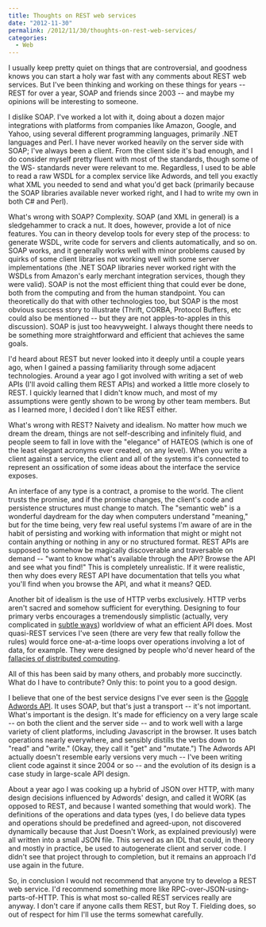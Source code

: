 ```yaml
---
title: Thoughts on REST web services
date: "2012-11-30"
permalink: /2012/11/30/thoughts-on-rest-web-services/
categories:
  - Web
---
```

I usually keep pretty quiet on things that are controversial, and goodness knows you can start a holy war fast with any comments about REST web services. But I've been thinking and working on these things for years -- REST for over a year, SOAP and friends since 2003 -- and maybe my opinions will be interesting to someone.

I dislike SOAP. I've worked a lot with it, doing about a dozen major integrations with platforms from companies like Amazon, Google, and Yahoo, using several different programming languages, primarily .NET languages and Perl. I have never worked heavily on the server side with SOAP; I've always been a client. From the client side it's bad enough, and I do consider myself pretty fluent with most of the standards, though some of the WS- standards never were relevant to me. Regardless, I used to be able to read a raw WSDL for a complex service like Adwords, and tell you exactly what XML you needed to send and what you'd get back (primarily because the SOAP libraries available never worked right, and I had to write my own in both C# and Perl).

What's wrong with SOAP? Complexity. SOAP (and XML in general) is a sledgehammer to crack a nut. It does, however, provide a lot of nice features. You can in theory develop tools for every step of the process: to generate WSDL, write code for servers and clients automatically, and so on. SOAP works, and it generally works well with minor problems caused by quirks of some client libraries not working well with some server implementations (the .NET SOAP libraries never worked right with the WSDLs from Amazon's early merchant integration services, though they were valid). SOAP is not the most efficient thing that could ever be done, both from the computing and from the human standpoint. You can theoretically do that with other technologies too, but SOAP is the most obvious success story to illustrate (Thrift, CORBA, Protocol Buffers, etc could also be mentioned -- but they are not apples-to-apples in this discussion). SOAP is just too heavyweight. I always thought there needs to be something more straightforward and efficient that achieves the same goals.

I'd heard about REST but never looked into it deeply until a couple years ago, when I gained a passing familiarity through some adjacent technologies. Around a year ago I got involved with writing a set of web APIs (I'll avoid calling them REST APIs) and worked a little more closely to REST. I quickly learned that I didn't know much, and most of my assumptions were gently shown to be wrong by other team members. But as I learned more, I decided I don't like REST either.

What's wrong with REST? Naivety and idealism. No matter how much we dream the dream, things are not self-describing and infinitely fluid, and people seem to fall in love with the "elegance" of HATEOS (which is one of the least elegant acronyms ever created, on any level). When you write a client against a service, the client and all of the systems it's connected to represent an ossification of some ideas about the interface the service exposes.

An interface of any type is a contract, a promise to the world. The client trusts the promise, and if the promise changes, the client's code and persistence structures must change to match. The "semantic web" is a wonderful daydream for the day when computers understand "meaning," but for the time being, very few real useful systems I'm aware of are in the habit of persisting and working with information that might or might not contain anything or nothing in any or no structured format. REST APIs are supposed to somehow be magically discoverable and traversable on demand -- "want to know what's available through the API? Browse the API and see what you find!" This is completely unrealistic. If it were realistic, then why does every REST API have documentation that tells you what you'll find when you browse the API, and what it means? QED.

Another bit of idealism is the use of HTTP verbs exclusively. HTTP verbs aren't sacred and somehow sufficient for everything. Designing to four primary verbs encourages a tremendously simplistic (actually, very complicated in [subtle ways][1]) worldview of what an efficient API does. Most quasi-REST services I've seen (there are very few that really follow the rules) would force one-at-a-time loops over operations involving a lot of data, for example. They were designed by people who'd never heard of the [fallacies of distributed computing][2].

All of this has been said by many others, and probably more succinctly. What do I have to contribute? Only this: to point you to a good design.

I believe that one of the best service designs I've ever seen is the [Google Adwords API][3]. It uses SOAP, but that's just a transport -- it's not important. What's important is the design. It's made for efficiency on a very large scale -- on both the client and the server side -- and to work well with a large variety of client platforms, including Javascript in the browser. It uses batch operations nearly everywhere, and sensibly distills the verbs down to "read" and "write." (Okay, they call it "get" and "mutate.") The Adwords API actually doesn't resemble early versions very much -- I've been writing client code against it since 2004 or so -- and the evolution of its design is a case study in large-scale API design.

About a year ago I was cooking up a hybrid of JSON over HTTP, with many design decisions influenced by Adwords' design, and called it WORK (as opposed to REST, and because I wanted something that would work). The definitions of the operations and data types (yes, I do believe data types and operations should be predefined and agreed-upon, not discovered dynamically because that Just Doesn't Work, as explained previously) were all written into a small JSON file. This served as an IDL that could, in theory and mostly in practice, be used to autogenerate client and server code. I didn't see that project through to completion, but it remains an approach I'd use again in the future.

So, in conclusion I would not recommend that anyone try to develop a REST web service. I'd recommend something more like RPC-over-JSON-using-parts-of-HTTP. This is what most so-called REST services really are anyway. I don't care if anyone calls them REST, but Roy T. Fielding does, so out of respect for him I'll use the terms somewhat carefully.

 [1]: http://jcalcote.wordpress.com/2008/10/16/put-or-post-the-rest-of-the-story/
 [2]: http://en.wikipedia.org/wiki/Fallacies_of_Distributed_Computing
 [3]: https://developers.google.com/adwords/api/docs/
